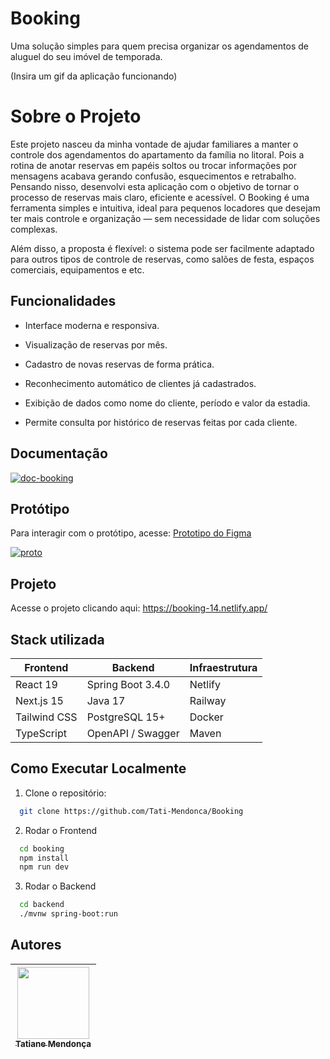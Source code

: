 
# Booking 

Uma solução simples para quem precisa organizar os agendamentos de aluguel do seu imóvel de temporada.

(Insira um gif da aplicação funcionando) 
# Sobre o Projeto

Este projeto nasceu da minha vontade de ajudar familiares a manter o controle dos agendamentos do apartamento da família no litoral. Pois a rotina de anotar reservas em papéis soltos ou trocar informações por mensagens acabava gerando confusão, esquecimentos e retrabalho. Pensando nisso, desenvolvi esta aplicação com o objetivo de tornar o processo de reservas mais claro, eficiente e acessível. O Booking é uma ferramenta simples e intuitiva, ideal para pequenos locadores que desejam ter mais controle e organização — sem necessidade de lidar com soluções complexas.

Além disso, a proposta é flexível: o sistema pode ser facilmente adaptado para outros tipos de controle de reservas, como salões de festa, espaços comerciais, equipamentos e etc.


## Funcionalidades

- Interface moderna e responsiva.

- Visualização de reservas por mês.

- Cadastro de novas reservas de forma prática.
  
- Reconhecimento automático de clientes já cadastrados.

- Exibição de dados como nome do cliente, período e valor da estadia.
  
- Permite consulta por histórico de reservas feitas por cada cliente.

  
## Documentação

<a href="https://ibb.co/5WSd6YfH"><img src="https://i.ibb.co/ynZDXhbj/doc-booking.png" alt="doc-booking" border="0"></a>

## Protótipo

Para interagir com o protótipo, acesse: [Prototipo do Figma](https://www.figma.com/proto/iOhntvntL9UP6B0PPkYPYx/Gerenciamento-de-Aluguel?node-id=5113-692&t=lgqVfrqjWlEc9nEm-1)

<a href="https://ibb.co/qFX9fY6w"><img src="https://i.ibb.co/2YmPQ3JB/proto.png" alt="proto" border="0"></a>

## Projeto

Acesse o projeto clicando aqui: https://booking-14.netlify.app/


## Stack utilizada

| Frontend     | Backend           | Infraestrutura     |
| ------------ | ----------------- | ------------------ |
| React 19     | Spring Boot 3.4.0 | Netlify  |
| Next.js 15   | Java 17           | Railway   |
| Tailwind CSS | PostgreSQL 15+    | Docker     |
| TypeScript   | OpenAPI / Swagger | Maven              |


## Como Executar Localmente


1. Clone o repositório:

```bash
  git clone https://github.com/Tati-Mendonca/Booking
```

2. Rodar o Frontend
```bash
  cd booking
  npm install
  npm run dev
```

3. Rodar o Backend
```bash
  cd backend
  ./mvnw spring-boot:run
```

    
## Autores

| [<img src="https://avatars.githubusercontent.com/u/97405991?v=4" width=115><br><sub>Tatiane Mendonça</sub>](https://github.com/Tati-Mendonca)
| :---: |
